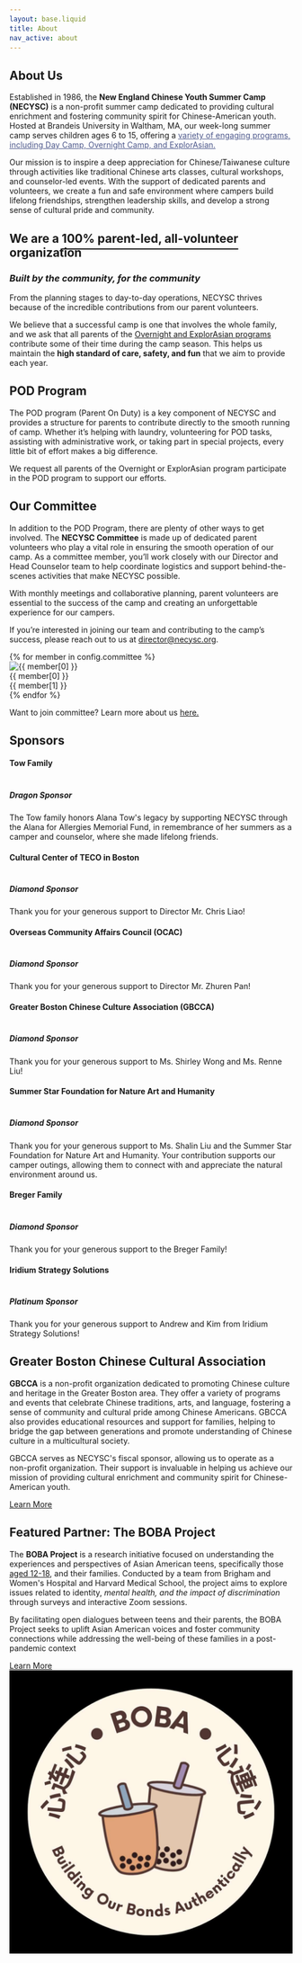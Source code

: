 ```yaml
---
layout: base.liquid
title: About
nav_active: about
---
```

<link rel="stylesheet" href="/static/necysc_app/about.css" />


<section class="container">
	<div class="hero-section shadow position-relative overflow-hidden p-3 p-md-5 m-md-3 text-center bg-light">
	</div>
</section>


<section class="container mb-5 mt-5">
	<h1 class="textleft fw-bold"><i class="icon-right-circled"></i>About Us</h1>
	<p class="fs-5">
		Established in 1986, the <strong>New England Chinese Youth Summer Camp (NECYSC)</strong> is a non-profit summer camp dedicated to 
		providing cultural enrichment and fostering community spirit for Chinese-American youth. Hosted at Brandeis University in 
		Waltham, MA, our week-long summer camp serves children ages 6 to 15, offering a
		<a class="programslink" href="/programs/" style="color: #4e598c;">variety of engaging programs, including 
				Day Camp, Overnight Camp, and ExplorAsian.</a>
	</p>
	<p class="fs-5">
		Our mission is to inspire a deep appreciation for Chinese/Taiwanese culture through activities like traditional Chinese arts classes, cultural workshops, and counselor-led events. With the support of dedicated parents and volunteers, we create a fun and safe environment where campers build lifelong friendships, strengthen leadership skills, and develop a strong sense of cultural pride and community.
	</p>
</section>


<section class="container mb-5">
	<h1 class="py-4 text-center fw-bold display-6 text-purple">
		We are a <span style="text-decoration: underline; text-underline-offset: 10px;">100% parent-led, all-volunteer</span> organization
	</h1>
	<h3 class="py-4 text-center text-purple">
		<i>Built by the community, for the community</i>
	</h3>
	<p class="fs-5">
		From the planning stages to day-to-day operations, NECYSC thrives because of the incredible contributions from our parent volunteers. 
	</p>
	<p class="fs-5">
		We believe that a successful camp is one that involves the whole family, and we ask that all parents of the <a href="/programs/#day" class="text-purple">Overnight and ExplorAsian programs</a> contribute some of their time during the camp season. This helps us maintain the <strong>high standard of care, safety, and fun</strong> that we aim to provide each year.
	</p>
</section>



<section class="container mb-5" id="pod">
		<div class="bg-purple position-relative rounded-3 overflow-hidden p-4 p-md-5">
			<div class="row py-4 position-relative" style="z-index: 2;">
			<div class="col-md-12">
				<h1 class="mb-3 pt-3 fw-bold text-white" id="aboutus">
					POD Program
				</h1>
				<p class="mb-4 fs-5 text-white">
					The POD program (Parent On Duty) is a key component of NECYSC and provides a structure for parents to contribute directly to the smooth running of camp. Whether it’s helping with laundry, volunteering for POD tasks, assisting with administrative work, or taking part in special projects, every little bit of effort makes a big difference.
				</p>
				<p class="mb-4 fs-5 text-white">
					We request all parents of the Overnight or ExplorAsian program participate in the POD program to support our efforts.
				</p>
			</div>
		</div>
		<div style="position: absolute; top: 0; left: 0; width: 100%; height: 100%; background-image: url('/static/necysc_app/images/about/pod_background.jpg'); background-size: cover; opacity: 0.3; z-index: 1;"></div>
	</div>
</section>



<section class="container mb-5 mt-5" id="committee">
	<h1 class="textleft fw-bold"><i class="icon-right-circled"></i>Our Committee</h1>
	<p class="fs-5">
		In addition to the POD Program, there are plenty of other ways to get involved. 
		The <strong>NECYSC Committee</strong> is made up of dedicated parent volunteers who play a vital role in ensuring the smooth operation of our camp. As a committee member, you’ll work closely with our Director and Head Counselor team to help coordinate logistics and support behind-the-scenes activities that make NECYSC possible.
	</p>
	<p class="fs-5">
		With monthly meetings and collaborative planning, parent volunteers are essential to the success of the camp and creating an unforgettable experience for our campers.
	</p>
	<p class="fs-5">
		If you’re interested in joining our team and contributing to the camp’s success, please reach out to us at <a href="mailto:director@necysc.org">director@necysc.org</a>.
	</p>
		<div class="mb-5">
		<div class="row g-3 pt-2 justify-content-center align-items-end" id="meettheteam">{% for member in config.committee %}<div class="col-xl-2 col-lg-2 col-md-3 col-4 text-center"><img onerror="this.onerror=null; this.src='/static/necysc_app/images/headshots/anonymous.png';" class="img-fluid rounded-circle mb-2" style="width: 90px; height: 90px; object-fit: cover;" src="/static/necysc_app/images/headshots/{{ member[2] }}" alt="{{ member[0] }}"><div class="small fw-bold">{{ member[0] }}</div><div class="small text-muted">{{ member[1] }}</div></div>{% endfor %}</div>
			<div class="mt-4">
				<p class="fs-5">Want to join committee? Learn more about us <a href="/staff/#committee">here.</a></p>
			</div>
		</div>
</section>



<section class="container mb-3 ">
	<h1 class="textleft fw-bold" id="sponsors" >Sponsors</h1>
	<!-- grid of cards for each sponsor, each with glow animation -->
	<div class="row">
		<div class="col-md-4 mb-4">
			<div class="card glow d-flex flex-column">
				<div class="card-body">
					<h4 class="card-title">Tow Family</h4>
					<!-- hline -->
					<div class="bg-secondary mt-3 mb-3" style="height: 1px;"></div>
					<h5 class="card-text">Dragon Sponsor</h5>
					<p class="text-secondary">The Tow family honors Alana Tow's legacy by supporting NECYSC through the Alana for Allergies Memorial Fund, in remembrance of her summers as a camper and counselor, where she made lifelong friends.</p>
				</div>
			</div>
		</div>
		<div class="col-md-4 mb-4">
			<div class="card glow h-100 d-flex flex-column">
				<div class="card-body">
					<h4 class="card-title">Cultural Center of TECO in Boston</h4>
					<div class="bg-secondary mt-3 mb-3" style="height: 1px;"></div>
					<h5 class="card-text">Diamond Sponsor</h5>
					<p class="card-text text-secondary">Thank you for your generous support to Director Mr. Chris Liao!</p>
				</div>
			</div>
		</div>
		<div class="col-md-4 mb-4">
			<div class="card glow h-100 d-flex flex-column">
				<div class="card-body">
					<h4 class="card-title">Overseas Community Affairs Council (OCAC)</h4>
					<div class="bg-secondary mt-3 mb-3" style="height: 1px;"></div>
					<h5 class="card-text">Diamond Sponsor</h5>
					<p class="card-text text-secondary">Thank you for your generous support to Director Mr. Zhuren Pan!</p>
				</div>
			</div>
		</div>
	</div>
	<div class="row">
		<div class="col-md-4 mb-4">
			<div class="card glow h-100 d-flex flex-column">
				<div class="card-body">
					<h4 class="card-title">Greater Boston Chinese Culture Association (GBCCA)</h4>
					<!-- hline -->
					<div class="bg-secondary mt-3 mb-3" style="height: 1px;"></div>
					<h5 class="card-text">Diamond Sponsor</h5>
					<p class="text-secondary">Thank you for your generous support to Ms. Shirley Wong and Ms. Renne Liu!</p>
				</div>
			</div>
		</div>
		<div class="col-md-4 mb-4">
			<div class="card glow h-100 d-flex flex-column">
				<div class="card-body">
					<h4 class="card-title">Summer Star Foundation for Nature Art and Humanity</h4>
					<!-- hline -->
					<div class="bg-secondary mt-3 mb-3" style="height: 1px;"></div>
					<h5 class="card-text">Diamond Sponsor</h5>
					<p class="text-secondary">Thank you for your generous support to Ms. Shalin Liu and the Summer Star Foundation for Nature Art and Humanity. Your contribution supports our camper outings, allowing them to connect with and appreciate the natural environment around us.</p>
				</div>
			</div>
		</div>
		<div class="col-md-4 mb-4">
			<div class="card glow h-100 d-flex flex-column">
				<div class="card-body">
					<h4 class="card-title">Breger Family</h4>
					<!-- hline -->
					<div class="bg-secondary mt-3 mb-3" style="height: 1px;"></div>
					<h5 class="card-text">Diamond Sponsor</h5>
					<p class="text-secondary">Thank you for your generous support to the Breger Family!</p>
				</div>
			</div>
		</div>
	</div>
	<div class="row">
		<div class="col-md-4 mb-4">
			<div class="card glow h-100 d-flex flex-column">
				<div class="card-body">
					<h4 class="card-title">Iridium Strategy Solutions</h4>
					<!-- hline -->
					<div class="bg-secondary mt-3 mb-3" style="height: 1px;"></div>
					<h5 class="card-text">Platinum Sponsor</h5>
					<p class="text-secondary">Thank you for your generous support to Andrew and Kim from Iridium Strategy Solutions!</p>
				</div>
			</div>
		</div>
	</div>
</section>


<section class="container mb-5 pb-5">
	<h1 class="textleft fw-bold" id="sponsors">Greater Boston Chinese Cultural Association</h1>
	<p class="fs-5"><strong>GBCCA</strong> is a non-profit organization dedicated to promoting Chinese culture and heritage in the Greater Boston area. They offer a variety of programs and events that celebrate Chinese traditions, arts, and language, fostering a sense of community and cultural pride among Chinese Americans. GBCCA also provides educational resources and support for families, helping to bridge the gap between generations and promote understanding of Chinese culture in a multicultural society.
	</p>
	<p class="fs-5">GBCCA serves as NECYSC's fiscal sponsor, allowing us to operate as a non-profit organization. Their support is invaluable in helping us achieve our mission of providing cultural enrichment and community spirit for Chinese-American youth.</p>
	<a class="btn-purple fw-bold px-4 py-2" href="https://gbcca.org/" target="_blank">Learn More</a>
</section>


<section class="container mb-3 mt-3">
	<div class="row">
		<div class="col-md-8">
			<h1 class="textleft fw-bold" id="sponsors" >Featured Partner: The BOBA Project</h1>
			<p class="fs-5">The <strong>BOBA Project</strong> is a research initiative focused on understanding the experiences 
				and perspectives of Asian American teens, specifically those <u>aged 12-18</u>, 
				and their families. Conducted by a team from Brigham and Women's Hospital 
				and Harvard Medical School, the project aims to explore issues related to 
				identity, 
				<i>mental health, and the impact of discrimination</i> through surveys and 
				interactive Zoom sessions. 
			</p>
			<p class="fs-5">By facilitating open dialogues between teens 
				and their parents, 
				the BOBA Project seeks to uplift Asian American voices and foster community 
				connections while addressing the well-being of these families in a post-pandemic 
				context
			</p>
			<a class="btn-purple fw-bold px-4 py-2" href="https://www.thebobaproject.com/" target="_blank">Learn More</a>
		</div>
		<div class="col-md-4 justify-content-center align-items-center">
			<img src="/static/necysc_app/images/about/BOBA_logo.jpg" alt="The BOBA Project" class="img-fluid">
		</div>
	</div>
</section>


</div>
